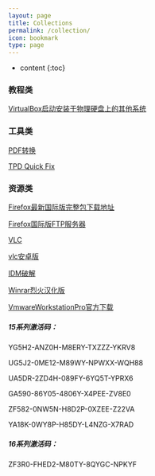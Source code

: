 ```yaml
---
layout: page
title: Collections
permalink: /collection/
icon: bookmark
type: page
---
```


* content
{:toc}
### 教程类

[VirtualBox启动安装于物理硬盘上的其他系统](https://blog.lilydjwg.me/2018/2/14/start-local-other-os-in-virtualbox.212161.html)

### 工具类

[PDF转换](https://pdfcandy.com/)

[TPD Quick Fix](https://ptstpd.lenovo.com.cn/home#/index)

### 资源类
[Firefox最新国际版完整包下载地址](https://www.mozilla.org/zh-CN/firefox/all/#product-desktop-release)

[Firefox国际版FTP服务器](http://ftp.mozilla.org/pub/firefox/releases/)

[VLC](https://mirrors.bfsu.edu.cn/videolan-ftp/vlc/last/)

[vlc安卓版](https://mirrors.bfsu.edu.cn/videolan-ftp/vlc-android/)

[IDM破解](https://carrotchou.lanzous.com/b0gwopzc)

[Winrar烈火汉化版](https://carrotchou.lanzous.com/b0gy490d)

[VmwareWorkstationPro官方下载](https://www.vmware.com/products/workstation-pro/workstation-pro-evaluation.html)

##### 15系列激活码：

YG5H2-ANZ0H-M8ERY-TXZZZ-YKRV8

UG5J2-0ME12-M89WY-NPWXX-WQH88

UA5DR-2ZD4H-089FY-6YQ5T-YPRX6

GA590-86Y05-4806Y-X4PEE-ZV8E0

ZF582-0NW5N-H8D2P-0XZEE-Z22VA

YA18K-0WY8P-H85DY-L4NZG-X7RAD

##### 16系列激活码：

ZF3R0-FHED2-M80TY-8QYGC-NPKYF
